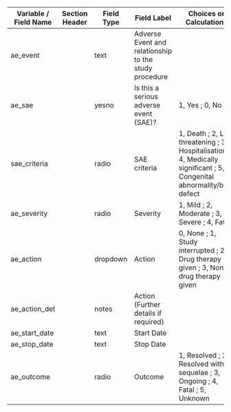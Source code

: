 | Variable / Field Name | Section Header | Field Type | Field Label                                           | Choices or Calculations                                                                                                 |
| --------------------- | -------------- | ---------- | ----------------------------------------------------- | ----------------------------------------------------------------------------------------------------------------------- |
| ae\_event             |                | text       | Adverse Event and relationship to the study procedure |                                                                                                                         |
| ae\_sae               |                | yesno      | Is this a serious adverse event (SAE)?                | 1, Yes ; 0, No                                                                                                          |
| sae\_criteria         |                | radio      | SAE criteria                                          | 1, Death ; 2, Life threatening ; 3, Hospitalisation ; 4, Medically significant ; 5, Congenital abnormality/birth defect |
| ae\_severity          |                | radio      | Severity                                              | 1, Mild ; 2, Moderate ; 3, Severe ; 4, Fatal                                                                            |
| ae\_action            |                | dropdown   | Action                                                | 0, None ; 1, Study interrupted ; 2, Drug therapy given ; 3, Non-drug therapy given                                      |
| ae\_action\_det       |                | notes      | Action (Further details if required)                  |                                                                                                                         |
| ae\_start\_date       |                | text       | Start Date                                            |                                                                                                                         |
| ae\_stop\_date        |                | text       | Stop Date                                             |                                                                                                                         |
| ae\_outcome           |                | radio      | Outcome                                               | 1, Resolved ; 2, Resolved with sequelae ; 3, Ongoing ; 4, Fatal ; 5, Unknown                                            |
